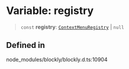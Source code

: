 # Variable: registry

> `const` **registry**: [`ContextMenuRegistry`](../index.md) \| `null`

## Defined in

node_modules/blockly/blockly.d.ts:10904
